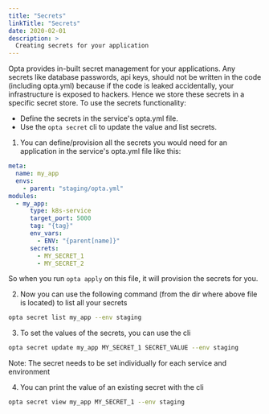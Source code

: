 ```yaml
---
title: "Secrets"
linkTitle: "Secrets"
date: 2020-02-01
description: >
  Creating secrets for your application
---
```


Opta provides in-built secret management for your applications. Any secrets like database passwords, api keys, should not be written in the code (including opta.yml) because if the code is leaked accidentally, your infrastructure is exposed to hackers. Hence we store these secrets in a specific secret store. To use the secrets functionality:

* Define the secrets in the service's opta.yml file.
* Use the `opta secret` cli to update the value and list secrets.

1. You can define/provision all the secrets you would need for an application in the service's opta.yml file like this:

```yaml
meta:
  name: my_app
  envs:
    - parent: "staging/opta.yml"
modules:
  - my_app:
      type: k8s-service
      target_port: 5000
      tag: "{tag}"
      env_vars:
        - ENV: "{parent[name]}"
      secrets:
        - MY_SECRET_1
        - MY_SECRET_2
```

So when you run `opta apply` on this file, it will provision the secrets for you.

2. Now you can use the following command (from the dir where above file is located) to list all your secrets
```bash
opta secret list my_app --env staging
```

3. To set the values of the secrets, you can use the cli
```bash
opta secret update my_app MY_SECRET_1 SECRET_VALUE --env staging
```
Note: The secret needs to be set individually for each service and environment

4. You can print the value of an existing secret with the cli
```bash
opta secret view my_app MY_SECRET_1 --env staging
```
